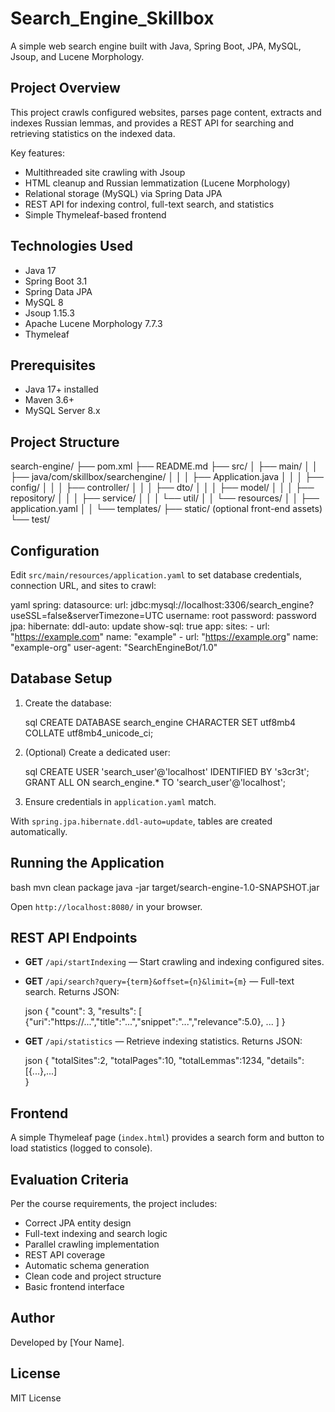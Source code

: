 # Search_Engine_Skillbox

A simple web search engine built with Java, Spring Boot, JPA, MySQL, Jsoup, and Lucene Morphology.

## Project Overview

This project crawls configured websites, parses page content, extracts and indexes Russian lemmas, and provides a REST API for searching and retrieving statistics on the indexed data.

Key features:

* Multithreaded site crawling with Jsoup
* HTML cleanup and Russian lemmatization (Lucene Morphology)
* Relational storage (MySQL) via Spring Data JPA
* REST API for indexing control, full-text search, and statistics
* Simple Thymeleaf-based frontend

## Technologies Used

* Java 17
* Spring Boot 3.1
* Spring Data JPA
* MySQL 8
* Jsoup 1.15.3
* Apache Lucene Morphology 7.7.3
* Thymeleaf

## Prerequisites

* Java 17+ installed
* Maven 3.6+
* MySQL Server 8.x

## Project Structure


search-engine/
├── pom.xml
├── README.md
├── src/
│   ├── main/
│   │   ├── java/com/skillbox/searchengine/
│   │   │   ├── Application.java
│   │   │   ├── config/
│   │   │   ├── controller/
│   │   │   ├── dto/
│   │   │   ├── model/
│   │   │   ├── repository/
│   │   │   ├── service/
│   │   │   └── util/
│   │   └── resources/
│   │       ├── application.yaml
│   │       └── templates/
├── static/ (optional front-end assets)
└── test/


## Configuration

Edit `src/main/resources/application.yaml` to set database credentials, connection URL, and sites to crawl:

yaml
spring:
  datasource:
    url: jdbc:mysql://localhost:3306/search_engine?useSSL=false&serverTimezone=UTC
    username: root
    password: password
  jpa:
    hibernate:
      ddl-auto: update
    show-sql: true
app:
  sites:
    - url: "https://example.com"
      name: "example"
    - url: "https://example.org"
      name: "example-org"
  user-agent: "SearchEngineBot/1.0"


## Database Setup

1. Create the database:

   sql
   CREATE DATABASE search_engine CHARACTER SET utf8mb4 COLLATE utf8mb4_unicode_ci;
   
2. (Optional) Create a dedicated user:

   sql
   CREATE USER 'search_user'@'localhost' IDENTIFIED BY 's3cr3t';
   GRANT ALL ON search_engine.* TO 'search_user'@'localhost';
   
3. Ensure credentials in `application.yaml` match.

With `spring.jpa.hibernate.ddl-auto=update`, tables are created automatically.

## Running the Application

bash
mvn clean package
java -jar target/search-engine-1.0-SNAPSHOT.jar


Open `http://localhost:8080/` in your browser.

## REST API Endpoints

* **GET** `/api/startIndexing` — Start crawling and indexing configured sites.
* **GET** `/api/search?query={term}&offset={n}&limit={m}` — Full-text search. Returns JSON:

  json
  {
    "count": 3,
    "results": [
      {"uri":"https://...","title":"...","snippet":"...","relevance":5.0},
      ...
    ]
  }
  
* **GET** `/api/statistics` — Retrieve indexing statistics. Returns JSON:

  json
  {
    "totalSites":2,
    "totalPages":10,
    "totalLemmas":1234,
    "details":[{...},...]  
  }
  

## Frontend

A simple Thymeleaf page (`index.html`) provides a search form and button to load statistics (logged to console).

## Evaluation Criteria

Per the course requirements, the project includes:

* Correct JPA entity design
* Full-text indexing and search logic
* Parallel crawling implementation
* REST API coverage
* Automatic schema generation
* Clean code and project structure
* Basic frontend interface

## Author

Developed by \[Your Name].

## License

MIT License
